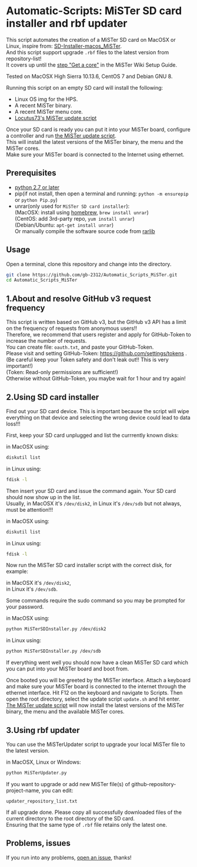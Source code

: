 # Automatic-Scripts: MiSTer SD card installer and rbf updater

This script automates the creation of a MiSTer SD card on MacOSX or Linux, inspire from: 
[SD-Installer-macos_MiSTer](https://github.com/michaelshmitty/SD-Installer-macos_MiSTer).   
And this script support upgrade `.rbf` files to the latest version from repository-list!  
It covers up until the
[step "Get a core"](https://github.com/MiSTer-devel/Main_MiSTer/wiki/Setup-Guide#get-a-core)
in the MiSTer Wiki Setup Guide.  

Tested on MacOSX High Sierra 10.13.6, CentOS 7 and Debian GNU 8.

Running this script on an empty SD card will install the following:
* Linux OS img for the HPS.
* A recent MiSTer binary.
* A recent MiSTer menu core.
* [Locutus73's MiSTer update script](https://github.com/MiSTer-devel/Updater_script_MiSTer)

Once your SD card is ready you can put it into your MiSTer board, configure a controller and run
[the MiSTer update script](https://github.com/MiSTer-devel/Updater_script_MiSTer).  
This will install the latest versions of the MiSTer binary, the menu and the MiSTer cores.  
Make sure your MiSTer board is connected to the Internet using ethernet.

## Prerequisites
* [python 2.7 or later](https://python.org)
* pip(if not install, then open a terminal and running: `python -m ensurepip` or `python Pip.py`)
* unrar(only used for `MiSTer SD card installer`):  
	(MacOSX: install using [homebrew](https://brew.sh), `brew install unrar`)  
	(CentOS: add 3rd-party repo, `yum install unrar`)  
	(Debian/Ubuntu: `apt-get install unrar`)  
	Or manually compile the software source code from [rarlib](https://www.rarlab.com)

## Usage
Open a terminal, clone this repository and change into the directory.

```bash
git clone https://github.com/gb-2312/Automatic_Scripts_MiSTer.git
cd Automatic_Scripts_MiSTer
```

## 1.About and resolve GitHub v3 request frequency
This script is written based on GitHub v3, but the GitHub v3 API 
has a limit on the frequency of requests from anonymous users!!  
Therefore, we recommend that users register and apply for GitHub-Token 
to increase the number of requests.  
You can create file: `oauth.txt`, and paste your GitHub-Token.  
Please visit and setting GitHub-Token: https://github.com/settings/tokens .  
(Be careful keep your Token safety and don't leak out!! This is very important!)  
(Token: Read-only permissions are sufficient!)  
Otherwise without GitHub-Token, you maybe wait for 1 hour and try again!  

## 2.Using SD card installer
Find out your SD card device. This is important because the script will wipe everything
on that device and selecting the wrong device could lead to data loss!!!

First, keep your SD card unplugged and list the currrently known disks:  

in MacOSX using:
```bash
diskutil list
```
in Linux using:
```bash
fdisk -l
```

Then insert your SD card and issue the command again. Your SD card should now show up in the list.  
Usually, in MacOSX it's `/dev/disk2`, in Linux it's `/dev/sdb` but not always, must be attention!!!  

in MacOSX using:
```bash
diskutil list
```
in Linux using:
```bash
fdisk -l
```

Now run the MiSTer SD card installer script with the correct disk, for example:  

in MacOSX it's `/dev/disk2`,  
in Linux it's `/dev/sdb`.  

Some commands require the sudo command so you may be prompted for your password.  

in MacOSX using:
```bash
python MiSTerSDInstaller.py /dev/disk2
```
in Linux using:
```bash
python MiSTerSDInstaller.py /dev/sdb
```

If everything went well you should now have a clean MiSTer SD card which you can put into your
MiSTer board and boot from.

Once booted you will be greeted by the MiSTer interface. Attach a keyboard and make sure your
MiSTer board is connected to the internet through the ethernet interface.
Hit F12 on the keyboard and navigate to Scripts. Then open the root directory, select the
update script `update.sh` and hit enter.  
[The MiSTer update script](https://github.com/MiSTer-devel/Updater_script_MiSTer) will now install
the latest versions of the MiSTer binary, the menu and the available MiSTer cores.

## 3.Using rbf updater
You can use the MiSTerUpdater script to upgrade your local MiSTer file to the latest version.  

in MacOSX, Linux or Windows:
```bash
python MiSTerUpdater.py
```
If you want to upgrade or add new MiSTer file(s) of github-repository-project-name, you can edit:  

`updater_repository_list.txt`  

If all upgrade done. Please copy all successfully downloaded files of the current directory to the root directory of the SD card.  
Ensuring that the same type of `.rbf` file retains only the latest one.

## Problems, issues
If you run into any problems,
[open an issue](../../issues), thanks!

